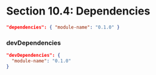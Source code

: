 # Section 10.4: Dependencies

```json
"dependencies": { "module-name": "0.1.0" }
```

### devDependencies

```json
"devDependencies": {
  "module-name": "0.1.0"
}
```